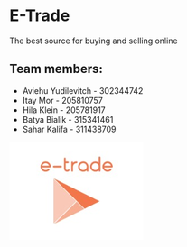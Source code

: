 # E-Trade
The best source for buying and selling online

## Team members:
* Aviehu Yudilevitch - 302344742
* Itay Mor - 205810757
* Hila Klein - 205781917
* Batya Bialik - 315341461
* Sahar Kalifa - 311438709

![alt text](logo.jpg)
